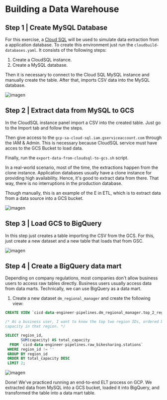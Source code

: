 # Building a Data Warehouse

## Step 1 | Create MySQL Database

For this exercise, a [Cloud SQL](https://cloud.google.com/sql/docs/mysql) will be used to simulate data extraction from a application database. To create this environment just run the `cloudbuild-databases.yaml`. It consists of the following steps:

1. Create a CloudSQL instance.
2. Create a MySQL database.

Then it is necessary to connect to the Cloud SQL MySQL instance and manually create the table. After that, imports CSV data into the MySQL database. 

![imagen](https://user-images.githubusercontent.com/42701946/215279632-2972dc3e-7eda-4195-89ff-b89a8795a941.png)

## Step 2 | Extract data from MySQL to GCS

In the CloudSQL instance panel import a CSV into the created table. Just go to the Import tab and follow the steps.

Then give access to the `gcp-sa-cloud-sql.iam.gserviceaccount.com` through the IAM & Admin. This is necessary because CloudSQL service must have acces to the GCS Bucket to load data. 

Finally, run the `export-data-from-cloudsql-to-gcs.sh` script.

In a real-world scenario, most of the time, the extractions happen from the clone instance. Application databases usually have a clone instance for providing high availability. Hence,
it's good to extract data from there. That way, there is no interruptions in the production database.

Though manually, this is an example of the E in ETL, which is to extract data from a data source into a GCS bucket. 

![imagen](https://user-images.githubusercontent.com/42701946/215282134-d99b689b-15c5-417e-aa20-d000653473c9.png)

## Step 3 | Load GCS to BigQuery

In this step just creates a table importing the CSV from the GCS. For this, just create a new dataset and a new table that loads that from GSC. 

![imagen](https://user-images.githubusercontent.com/42701946/215282664-365c6088-6281-45c0-afcb-13a6391481)

## Step 4 | Create a BigQuery data mart

Depending on company regulations, most companies don't allow business users to access raw tables directly. Business users usually access data from data marts. Technically, we can use BigQuery as a data mart.

1. Create a new dataset `dm_regional_manager` and create the following view:

```sql
CREATE VIEW `cicd-data-engineer-pipelines.dm_regional_manager.top_2_region_by_capacity` AS

/* As a business user, I want to know the top two region IDs, ordered by the total stations'
capacity in that region. */

SELECT region_id,
       SUM(capacity) AS total_capacity
  FROM `cicd-data-engineer-pipelines.raw_bikesharing.stations`
 WHERE region_id != ''
 GROUP BY region_id
 ORDER BY total_capacity DESC
 LIMIT 2;
```

![imagen](https://user-images.githubusercontent.com/42701946/215283565-05fdc1b2-7fe7-4042-a7e0-502ba3c78649.png)

Done! We've practiced running an end-to-end ELT process on GCP. We extracted data from MySQL into a GCS bucket, loaded it into BigQuery, and transformed the table into a data mart table.
